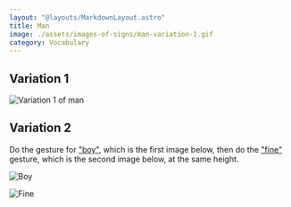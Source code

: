 ```yaml
---
layout: "@layouts/MarkdownLayout.astro"
title: Man
image: ./assets/images-of-signs/man-variation-1.gif
category: Vocabulary
---
```


## Variation 1

![Variation 1 of man](@signs/man-variation-1.gif)

## Variation 2

Do the gesture for ["boy"](../boy), which is the first image below,
then do the ["fine"](../fine) gesture, which is the second image below,
at the same height.

![Boy](@signs/boy.gif)

![Fine](@signs/fine.gif)
